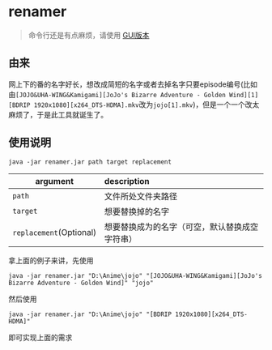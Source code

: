 # renamer

> 命令行还是有点麻烦，请使用 [GUI版本](https://github.com/hikari-dev/renamer-gui)

## 由来
网上下的番的名字好长，想改成简短的名字或者去掉名字只要episode编号(比如由`[JOJO&UHA-WING&Kamigami][JoJo's Bizarre Adventure - Golden Wind][1][BDRIP 1920x1080][x264_DTS-HDMA].mkv`改为`jojo[1].mkv`)，但是一个一个改太麻烦了，于是此工具就诞生了。

## 使用说明

`java -jar renamer.jar path target replacement`

| argument                | description                                    |
| ----------------------- | :--------------------------------------------- |
| `path`                  | 文件所处文件夹路径                             |
| `target`                | 想要替换掉的名字                               |
| `replacement`(Optional) | 想要替换成为的名字（可空，默认替换成空字符串） |

拿上面的例子来讲，先使用

`java -jar renamer.jar "D:\Anime\jojo" "[JOJO&UHA-WING&Kamigami][JoJo's Bizarre Adventure - Golden Wind]" "jojo"`  

然后使用

`java -jar renamer.jar "D:\Anime\jojo" "[BDRIP 1920x1080][x264_DTS-HDMA]"`    

即可实现上面的需求
